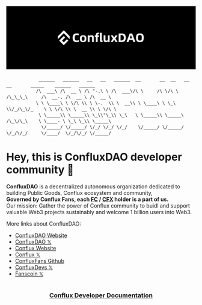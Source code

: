 <img src="../images/ConfluxDAO.png" />


```
            ______   ______   __   __   ______  __       __  __   __  __       _____    ______   ______    
           /\  ___\ /\  __ \ /\ "-.\ \ /\  ___\/\ \     /\ \/\ \ /\_\_\_\     /\  __-. /\  __ \ /\  __ \   
           \ \ \____\ \ \/\ \\ \ \-.  \\ \  __\\ \ \____\ \ \_\ \\/_/\_\/_    \ \ \/\ \\ \  __ \\ \ \/\ \  
            \ \_____\\ \_____\\ \_\\"\_\\ \_\   \ \_____\\ \_____\ /\_\/\_\    \ \____- \ \_\ \_\\ \_____\ 
             \/_____/ \/_____/ \/_/ \/_/ \/_/    \/_____/ \/_____/ \/_/\/_/     \/____/  \/_/\/_/ \/_____/ 
```

# Hey, this is ConfluxDAO developer community 👋


**ConfluxDAO** is a decentralized autonomous organization dedicated to building Public Goods, Conflux ecosystem and community, <br/> **Governed by Conflux Fans, each [FC](https://www.confluxscan.io/token/cfx:achc8nxj7r451c223m18w2dwjnmhkd6rxawrvkvsy2?tab=holders) / [CFX](https://coinmarketcap.com/currencies/conflux-network/) holder is a part of us.**
<br/>Our mission: Gather the power of Conflux community to buidl and support valuable Web3 projects sustainably and welcome 1 billion users into Web3.

More links about ConfluxDAO:
 - [ConfluxDAO Website](https://confluxdao.org/)
 - [ConfluxDAO 𝕏](https://x.com/ConfluxDAO) 
 - [Conflux Website](https://confluxnetwork.org)
 - [Conflux 𝕏](https://x.com/Conflux_Network)
 - [ConfluxFans Github](https://github.com/conflux-fans)
 - [ConfluxDevs 𝕏](https://x.com/confluxdevs)
 - [Fanscoin 𝕏](https://x.com/fanscoin)

<h1></h1>
<h3 align='center'>
  <a href="https://confluxdocs.com/">
    Conflux Developer Documentation
  </a>
</h3>

<!--
[![Join our Discord server!](https://invidget.switchblade.xyz/confluxDAO)](http://discord.gg/confluxDAO)


## General Repos

- [ConfluxDAO Developer Guide](https://github.com/lxdao-official/LXDAO-Developer-Guide) is for developers.
- [ConfluxDAO Buidler Card Contracts](https://github.com/lxdao-official/buidler-card-contracts)


## Projects

* **Project#000 FansCoin**: [Website](https://fanscoin.org/) | [Project Page](https://x.com/fanscoin) | [Website Code](https://github.com/lxdao-official/gclx-official) | [Contracts](https://github.com/Conflux-Chain/fc-contract) | 
* **Project#001 ConfluxDocs**: [Website](https://confluxdocs.com/) | [Project Page](https://lxdao.io/projects/001) | [Website Code](https://github.com/lxdao-official/donate3-website-new) | [Backend Code](https://github.com/lxdao-official/myfirstnft-backend) | [Contacts](https://github.com/lxdao-official/myfirstnft-contract)
* **Project#002 Cfxscriptions**: [Website](https://myfirstnft.info/) | [Project Page](https://lxdao.io/projects/001) | [Website Code](https://github.com/lxdao-official/donate3-website-new) | [Backend Code](https://github.com/lxdao-official/myfirstnft-backend) | [Contacts](https://github.com/lxdao-official/myfirstnft-contract)
* **Project#003 FansCoin-Bridge**: [Website](https://myfirstnft.info/) | [Project Page](https://lxdao.io/projects/001) | [Website Code](https://github.com/lxdao-official/donate3-website-new) | [Backend Code](https://github.com/lxdao-official/myfirstnft-backend) | [Contacts](https://github.com/lxdao-official/myfirstnft-contract)
* **Project#004 ConfluxHub**: [Website](https://confluxhub.io/) | [Project Page](https://lxdao.io/projects/001) | [Website Code](https://github.com/lxdao-official/donate3-website-new) | [Backend Code](https://github.com/lxdao-official/myfirstnft-backend) | [Contacts](https://github.com/lxdao-official/myfirstnft-contract)
-->

